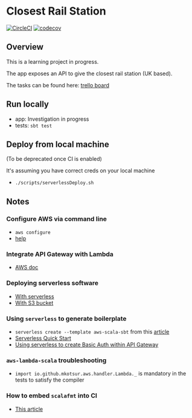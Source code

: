 # Closest Rail Station

[![CircleCI](https://circleci.com/gh/hervit0/closest-rail-station.svg?style=svg)](https://circleci.com/gh/hervit0/closest-rail-station)
[![codecov](https://codecov.io/gh/hervit0/closest-rail-station/branch/master/graph/badge.svg)](https://codecov.io/gh/hervit0/closest-rail-station)


## Overview

This is a learning project in progress.

The app exposes an API to give the closest rail station (UK based).

The tasks can be found here: [trello board](https://trello.com/b/KLKXcGcC)

## Run locally

- app: Investigation in progress
- tests: `sbt test`

## Deploy from local machine

(To be deprecated once CI is enabled)

It's assuming you have correct creds on your local machine
- `./scripts/serverlessDeploy.sh`

## Notes

### Configure AWS via command line

- `aws configure`
- [help](https://docs.aws.amazon.com/cli/latest/userguide/cli-chap-configure.html)

### Integrate API Gateway with Lambda

- [AWS doc](https://docs.aws.amazon.com/lambda/latest/dg/with-on-demand-https-example.html)

### Deploying serverless software

- [With serverless](https://read.acloud.guru/continuous-deployment-with-serverless-and-circleci-772f990820ee)
- [With S3 bucket](https://vmokshagroup.com/blog/automating-deployment-of-aws-lambda/)

### Using `serverless` to generate boilerplate

- `serverless create --template aws-scala-sbt` from this [article](https://medium.com/@mkotsur/this-is-why-you-should-consider-using-aws-lambda-scala-6b3ea841f8b0)
- [Serverless Quick Start](https://serverless.com/framework/docs/providers/aws/guide/quick-start/)
- [Using serverless to create Basic Auth within API Gateway](https://medium.com/@Da_vidgf/http-basic-auth-with-api-gateway-and-serverless-5ae14ad0a270)

### `aws-lambda-scala` troubleshooting

- `import io.github.mkotsur.aws.handler.Lambda._` is mandatory in the tests to satisfy the compiler

### How to embed `scalafmt` into CI

- [This article](https://medium.com/zyseme-technology/code-formatting-scalafmt-and-the-git-pre-commit-hook-3de71d099514)
